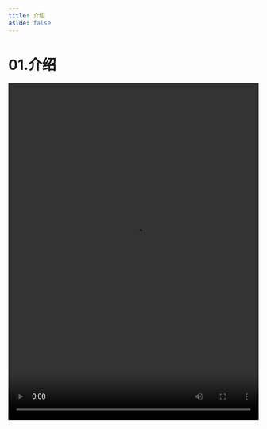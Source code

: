 ```yaml
---
title: 介绍
aside: false
---
```


# 01.介绍

<video autoplay src="http://qn.chinavanes.com/nodejs/module-21/01.介绍.mp4" controls controlsList="nodownload" width="100%" height="680"/>

